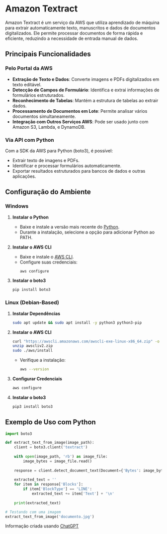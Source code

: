 # Amazon Textract

Amazon Textract é um serviço da AWS que utiliza aprendizado de máquina para extrair automaticamente texto, manuscritos e dados de documentos digitalizados. Ele permite processar documentos de forma rápida e eficiente, reduzindo a necessidade de entrada manual de dados.

## Principais Funcionalidades

### Pelo Portal da AWS
- **Extração de Texto e Dados**: Converte imagens e PDFs digitalizados em texto editável.
- **Detecção de Campos de Formulário**: Identifica e extrai informações de formulários estruturados.
- **Reconhecimento de Tabelas**: Mantém a estrutura de tabelas ao extrair dados.
- **Processamento de Documentos em Lote**: Permite analisar vários documentos simultaneamente.
- **Integração com Outros Serviços AWS**: Pode ser usado junto com Amazon S3, Lambda, e DynamoDB.

### Via API com Python
Com a SDK da AWS para Python (boto3), é possível:
- Extrair texto de imagens e PDFs.
- Identificar e processar formulários automaticamente.
- Exportar resultados estruturados para bancos de dados e outras aplicações.

## Configuração do Ambiente

### Windows

1. **Instalar o Python**
   - Baixe e instale a versão mais recente do [Python](https://www.python.org/).
   - Durante a instalação, selecione a opção para adicionar Python ao PATH.

2. **Instalar o AWS CLI**
   - Baixe e instale o [AWS CLI](https://aws.amazon.com/cli/).
   - Configure suas credenciais:
     ```sh
     aws configure
     ```

3. **Instalar o boto3**
   ```sh
   pip install boto3
   ```

### Linux (Debian-Based)

1. **Instalar Dependências**
   ```sh
   sudo apt update && sudo apt install -y python3 python3-pip
   ```

2. **Instalar o AWS CLI**
   ```sh
   curl "https://awscli.amazonaws.com/awscli-exe-linux-x86_64.zip" -o "awscliv2.zip"
   unzip awscliv2.zip
   sudo ./aws/install
   ```
   - Verifique a instalação:
     ```sh
     aws --version
     ```

3. **Configurar Credenciais**
   ```sh
   aws configure
   ```

4. **Instalar o boto3**
   ```sh
   pip3 install boto3
   ```

## Exemplo de Uso com Python

```python
import boto3

def extract_text_from_image(image_path):
    client = boto3.client('textract')
    
    with open(image_path, 'rb') as image_file:
        image_bytes = image_file.read()
    
    response = client.detect_document_text(Document={'Bytes': image_bytes})
    
    extracted_text = ''
    for item in response['Blocks']:
        if item['BlockType'] == 'LINE':
            extracted_text += item['Text'] + '\n'
    
    print(extracted_text)

# Testando com uma imagem
extract_text_from_image('documento.jpg')
```

Informação criada usando [ChatGPT](https://www.chatgpt.com)